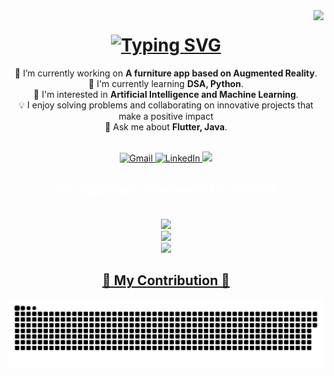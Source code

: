   <!-- Vistor count badge-->

  <img align ="right" src = "https://visitor-badge.laobi.icu/badge?page_id=vaibhav-patel-1211.vaibhav-patel-1211" />

<h1 align = "center"> 
    <a href="https://git.io/typing-svg"><img src="https://readme-typing-svg.demolab.com?font=Fredoka&size=30&pause=1000&center=true&random=false&width=500&height=70&lines=Hey+there!%F0%9F%91%8B;I'm+Vaibhav;Welcome+to+my+GitHub+nook!%F0%9F%98%8A" alt="Typing SVG" /></a>
</h1>

<div align = "center">
  
🔭 I’m currently working on **A furniture app based on Augmented Reality**.  
🌟 I'm currently learning **DSA, Python**.  
🚀 I'm interested in **Artificial Intelligence and Machine Learning**.
<br>
💡 I enjoy solving problems and collaborating on innovative projects that make a positive impact<br>
💬 Ask me about **Flutter, Java**.
</div>
<br/>

<div align="center">
  <a href="mailto:vaibhav1211patel@gmail.com">
    <img src="https://img.shields.io/badge/Gmail-EA4335.svg?style=for-the-badge&logo=Gmail&logoColor=white" alt="Gmail">
  </a>
  
  <a href="https://www.linkedin.com/in/vaibhav-patel-49686129a/">
    <img src="https://img.shields.io/badge/LinkedIn-0A66C2.svg?style=for-the-badge&logo=LinkedIn&logoColor=white" alt="LinkedIn">
  </a>

  <a href="https://wa.me/9328242903" target="_blank">
    <img src="https://img.shields.io/badge/WhatsApp-25D366.svg?style=for-the-badge&logo=WhatsApp&logoColor=white">
  </a>
  
</div>

<h2 align="center" style="color: white;">⚒️Languages-Frameworks-Tools⚒️</h2>
<br/>

<div align = "center">
    <a href = "https://skillicons.dev">
    <img src="https://skillicons.dev/icons?i=git,github,java,cpp,c" />
    <br/>
    <img src="https://skillicons.dev/icons?i=vscode,flutter,dart" />
    <br/>
    <img src="https://skillicons.dev/icons?i=firebase" />
    <br/>
</div>

<div align = "center">
    <h2>🐍 My Contribution 🐍</h2>
</div>

<picture>
  <source media="(prefers-color-scheme: dark)" srcset="https://raw.githubusercontent.com/vaibhav-patel-1211/vaibhav-patel-1211/main/github-contribution-grid-snake-dark.svg">
  <source media="(prefers-color-scheme: light)" srcset="https://raw.githubusercontent.com/vaibhav-patel-1211/vaibhav-patel-1211/main/github-contribution-grid-snake.svg">
  <img alt="github contribution grid snake animation" src="https://raw.githubusercontent.com/vaibhav-patel-1211/vaibhav-patel-1211/main/github-contribution-grid-snake.svg">
</picture>

